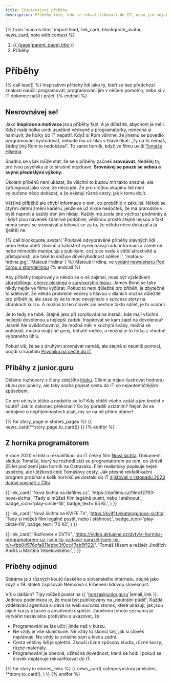 ```yaml
---
title: Inspirativní příběhy
description: Příběhy těch, kdo se rekvalifikovali do IT, nebo jim nějak programování pomáhá
---
```


{% from 'macros.html' import lead, link_card, blockquote_avatar, news_card, note with context %}

<nav aria-label="breadcrumb">
  <ol class="breadcrumb">
    <li class="breadcrumb-item">
      <a href="{{ (page|parent_page).url|url }}">
        {{ (page|parent_page).title }}
      </a>
    </li>
    <li class="breadcrumb-item active" aria-current="page">
      Příběhy
    </li>
  </ol>
</nav>

# Příběhy

{% call lead() %}
Inspirativní příbehy lidí jako ty, kteří se bez předchozí znalosti naučili programovat, programování jim v něčem pomohlo, nebo si v IT dokonce našli i práci.
{% endcall %}

## Nesrovnávej se!

Jako **inspirace a motivace** jsou příběhy fajn.
A je důležité, abychom je měli.
Když malá holka uvidí úspěšné vědkyně a programátorky, nenechá si namluvit, že holky do IT nepatří.
Když si Rom všimne, že jinému se povedlo programování vystudovat, nebude mu už hlas v hlavě říkat: „Ty na to nemáš, žádný jiný Rom to nedokázal“.
To samé horník, když ve filmu uvidí [Tomáše Hisema](#z-hornika-programatorem).

Snadno se však může stát, že se s příběhy začneš **srovnávat**.
Nedělej to, pro tvou psychiku je to strašně nezdravé.
**Srovnávej se pouze se sebou a svými předešlými výkony.**

Úkolem příběhů není ukázat, že všichni to budou mít takto snadné, ale zafungovat jako vzor, že něco jde.
Že pro určitou skupinu lidí není vyloučeno něco dokázat, a že existují různé cesty, jak k tomu dojít.

Většině příběhů ale chybí informace o tom, co proběhlo v zákulisí.
Někdo se čtyřmi dětmi změní kariéru, jenže se už nikde nedočteš, že má prarodiče v bytě naproti a každý den jim hlídají.
Každý má zcela jiné výchozí podmínky a i když jsou navenek zdánlivě podobné, většinou prostě stejné nejsou a fakt nemá smysl se srovnávat a bičovat se za to, že někdo něco dokázal a já (ještě) ne.

{% call blockquote_avatar(
  'Poutavě odvyprávěné příběhy slavných lidí nebo třeba obětí zločinů a katastrof vynechávají řadu informací a záměrně nebo mimoděk manipulují s publikem, což sice vede k větší atraktivitě a přístupnosti, ale také to snižuje důvěryhodnost sdělení.',
  'matous-hrdina.jpg',
  'Matouš Hrdina'
) %}
  Matouš Hrdina, ve [vydání newsletteru Pod čarou o storytellingu](https://seznam-zpravy.u.mailkit.eu/mc/VVQIVPEI/IFFILXQQDLFARYLJIY/CQMCWMIUIPV)
{% endcall %}

Aby příběhy inspirovaly a někdo se o ně zajímal, musí být výsledkem [storytellingu](https://en.wikipedia.org/wiki/Storytelling), [cherry pickingu](https://en.wikipedia.org/wiki/Cherry_picking) a [survivorship biasu](https://en.wikipedia.org/wiki/Survivorship_bias).
James Bond se taky nikdy nejde ve filmu vyčůrat.
Pokud to není důležité pro příběh, je zbytečné to sdělovat.
Že někdo probrečel večery s hlavou v dlaních možná důležité pro příběh je, ale zase by se to moc nevyjímalo v _success story_ na stránkách kurzu.
A možná to ten člověk ani nechce takto sdílet, je to osobní.

Je to tedy na tobě.
Stejně jako při scrollování na instáči, kde mají všichni nejlepší dovolenou a nejlepší zadek.
Inspirovat se kam zajet na dovolenou? Jasně!
Ale uvědomovat si, že možná měli v kuchyni šváby, možná se pohádali, možná mají jiné geny, bohaté rodiče, a možná je to fotka z vhodně vybraného úhlu.

Pokud víš, že se s druhými srovnávat nemáš, ale stejně si neumíš pomoci, projdi si kapitolu [Psychika na cestě do IT](handbook/mental-health.md).

## Příběhy z junior.guru

Děláme rozhovory s členy zdejšího [klubu](club.md).
Cílem je nejen ilustrovat hodnotu klubu pro juniory, ale taky snaha popsat cestu do IT co nejautentičtějším způsobem.

Co pro ně bylo těžké a nedařilo se to?
Kdy chtěli všeho vzdát a jen brečet v koutě?
Jak to nakonec překonali?
Co by poradili ostatním?
Nejen že se nebojíme o nepříjemnostech psát, my se na ně přímo ptáme!

{% for story_page in stories_pages %}
  {{ news_card(**story_page.to_card()) }}
{% endfor %}

## Z horníka programátorem

V roce 2020 vznikl o rekvalifikaci do IT český film [Nová šichta](https://www.csfd.cz/film/892942-nova-sichta/).
Dokument sleduje Tomáše, který se rozhodl stát se programátorem po tom, co strávil 25 let pod zemí jako horník na Ostravsku.
Film realisticky popisuje nejen úspěchy, ale i těžkosti celé Tomášovy cesty.
Jak přesně rekfalifikační program probíhal a kolik horníků se dostalo do IT [zjišťovali v listopadu 2023 datoví novináři z ČRo](https://www.irozhlas.cz/zpravy-domov/okd-rekvalifikace-horniku-programatori-ridici-data_2311030620_fil).

<div class="link-cards">
  {{ link_card(
    'Nová šichta na dafilms.cz',
    'https://dafilms.cz/film/12793-nova-sichta',
    'Tady si můžeš film legálně pustit, nebo i stáhnout.',
    badge_icon='play-circle-fill',
    badge_text='65 Kč',
  ) }}

  {{ link_card(
    'Nová šichta na KVIFF.TV',
    'https://kviff.tv/katalog/nova-sichta',
    'Tady si můžeš film legálně pustit, nebo i stáhnout.',
    badge_icon='play-circle-fill',
    badge_text='70 Kč',
  ) }}

  {{ link_card(
    'Rozhovor v DVTV',
    'https://video.aktualne.cz/dvtv/z-hornika-programatorem-uz-jsem-to-vzdaval-narazel-jsem-na-n/r~fbb04576cfa811ebbc3f0cc47ab5f122/',
    'Tomáš Hisem a režisér Jindřich Andrš u Martina Veselovského.',
  ) }}
</div>

## Příběhy odjinud

Sbíráme je z různých koutů českého a slovenského internetu, stejně jako když v 19. století zapisovali Němcová s Erbenem lidovou slovesnost.

Víš o dalších?
Tipy můžeš poslat na {{ 'honza@junior.guru'|email_link }}.
Jedinou podmínkou je, že musí být publikovány na „neutrální půdě“.
Každá vzdělávací agentura si dává na web _success stories_, které ukazují, jak jsou jejich kurzy úžasné a absolventi úspěšní.
Záměrem tohoto seznamu je vytvářet nezávislou protiváhu a ukazovat, že:

-   Programování se lze učit i jinde než v kurzu.
-   Ne vždy je vše sluníčkové.
    Ne vždy to skončí tak, jak si člověk naplánuje.
    Ne vždy to zvládne sám a levou zadní.
-   Cesta většiny lidí je spletitá.
    Zkouší různé způsoby studia, různé kurzy, různé materiály.
-   Programování je obecná, užitečná dovednost, která se hodí i pokud se člověk neplánuje rekvalifikovat do IT.

{% for story in stories_links %}
  {{
    news_card(
      category=story.publisher,
      **story.to_card(),
    )
  }}
{% endfor %}
